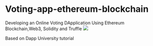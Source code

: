 # Voting-app-ethereum-blockchain
Developing an Online Voting DApplication Using Ethereum Blockchain,Web3, Solidity and Truffle
<img src="https://user-images.githubusercontent.com/71185753/162523669-96737a7f-3d87-4bf4-a3e8-3beb60df860f.gif">

Based on Dapp University tutorial
